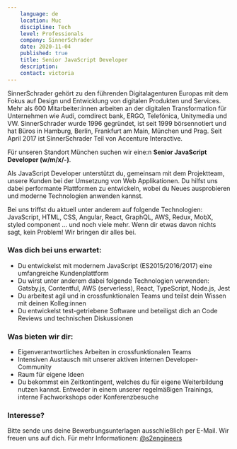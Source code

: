```yaml
---
    language: de
    location: Muc
    discipline: Tech
    level: Professionals
    company: SinnerSchrader
    date: 2020-11-04
    published: true
    title: Senior JavaScript Developer
    description: 
    contact: victoria
---
```


SinnerSchrader gehört zu den führenden Digitalagenturen Europas mit dem Fokus auf Design und Entwicklung von digitalen Produkten und Services. Mehr als 600 Mitarbeiter:innen arbeiten an der digitalen Transformation für Unternehmen wie Audi, comdirect bank, ERGO, Telefónica, Unitymedia und VW. SinnerSchrader wurde 1996 gegründet, ist seit 1999 börsennotiert und hat Büros in Hamburg, Berlin, Frankfurt am Main, München und Prag. Seit April 2017 ist SinnerSchrader Teil von Accenture Interactive.

Für unseren Standort München suchen wir eine:n **Senior JavaScript Developer (w/m/x/-)**.

Als JavaScript Developer unterstützt du, gemeinsam mit dem Projektteam, unsere Kunden bei der Umsetzung von Web Applikationen. Du hilfst uns dabei performante Plattformen zu entwickeln, wobei du Neues ausprobieren und moderne Technologien anwenden kannst.

Bei uns triffst du aktuell unter anderem auf folgende Technologien: JavaScript, HTML, CSS, Angular, React, GraphQL, AWS, Redux, MobX, styled component … und noch viele mehr. Wenn dir etwas davon nichts sagt, kein Problem! Wir bringen dir alles bei.

### Was dich bei uns erwartet:

- Du entwickelst mit modernem JavaScript (ES2015/2016/2017) eine umfangreiche Kundenplattform
- Du wirst unter anderem dabei folgende Technologien verwenden: Gatsby.js, Contentful, AWS (serverless), React, TypeScript, Node.js, Jest
- Du arbeitest agil und in crossfunktionalen Teams und teilst dein Wissen mit deinen Kolleg:innen
- Du entwickelst test-getriebene Software und beteiligst dich an Code Reviews und technischen Diskussionen

### Was bieten wir dir:

- Eigenverantwortliches Arbeiten in crossfunktionalen Teams
- Intensiven Austausch mit unserer aktiven internen Developer-Community
- Raum für eigene Ideen
- Du bekommst ein Zeitkontingent, welches du für eigene Weiterbildung nutzen kannst. Entweder in einem unserer regelmäßigen Trainings, interne Fachworkshops oder Konferenzbesuche

### Interesse?

Bitte sende uns deine Bewerbungsunterlagen ausschließlich per E-Mail. Wir freuen uns auf dich. Für mehr Informationen: [@s2engineers](https://twitter.com/s2engineers)
